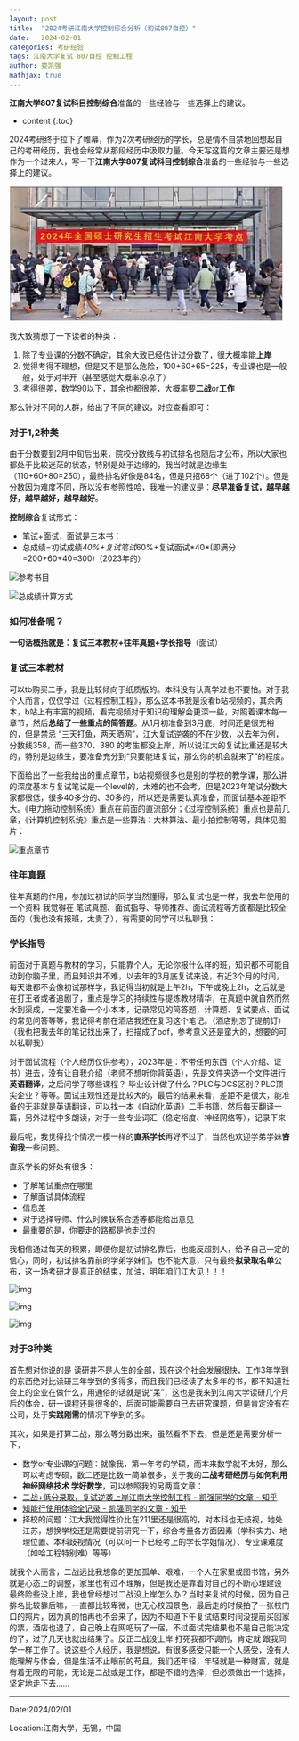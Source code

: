 ```yaml
---
layout: post
title:  "2024考研江南大学控制综合分析（初试807自控）"
date:   2024-02-01
categories: 考研经验
tags: 江南大学复试 807自控 控制工程 
author: 娄凯强
mathjax: true
---
```


**江南大学807复试科目控制综合**准备的一些经验与一些选择上的建议。









* content
{:toc}


2024考研终于拉下了帷幕，作为2次考研经历的学长，总是情不自禁地回想起自己的考研经历，我也会经常从那段经历中汲取力量。今天写这篇的文章主要还是想作为一个过来人，写一下**江南大学807复试科目控制综合**准备的一些经验与一些选择上的建议。

![初试图片](https://raw.githubusercontent.com/lou-kaiqiang/img/master/初试图片.png)





我大致猜想了一下读者的种类：

1.  除了专业课的分数不确定，其余大致已经估计过分数了，很大概率能**上岸** 
2.  觉得考得不理想，但是又不是那么危险，100+60+65=225，专业课也是一般般，处于对半开（甚至感觉大概率凉凉了） 
3.  考得很差，数学90以下，其余也都很差，大概率要**二战**or**工作** 

那么针对不同的人群，给出了不同的建议，对应查看即可：

### 对于1,2种类

由于分数要到2月中旬后出来，院校分数线与初试排名也随后才公布，所以大家也都处于比较迷茫的状态，特别是处于边缘的，我当时就是边缘生（110+60+80=250），最终排名好像是84名，但是只招68个（进了102个）。但是分数因为难度不同，所以没有参照性哈，我唯一的建议是：**尽早准备复试，越早越好，越早越好，越早越好**。

**控制综合**复试形式：

- 笔试+面试，面试是三本书：
- 总成绩=初试成绩*40%+复试笔试*60%+复试面试\*40*(即满分=200+60+40=300)（2023年的）

![参考书目](https://pica.zhimg.com/80/v2-c3e41770339b7d060937ea3ca21bfecd_720w.png?source=d16d100b)







![总成绩计算方式](https://pica.zhimg.com/80/v2-f0843d31b9ac16ece0af361aacce5e9b_720w.png?source=d16d100b)





### 如何准备呢？

**一句话概括就是：复试三本教材+往年真题+学长指导**（面试）

### 复试三本教材

可以tb购买二手，我是比较倾向于纸质版的。本科没有认真学过也不要怕。对于我个人而言，仅仅学过《过程控制工程》，那么这本书我是没看b站视频的，其余两本，b站上有丰富的视频，看完视频对于知识的理解会更深一些，对照着课本每一章节，然后**总结了一些重点的简答题**。从1月初准备到3月底，时间还是很充裕的，但是禁忌 “三天打鱼，两天晒网”，江大复试逆袭的不在少数，以去年为例，分数线358，而一些370、380 的考生都没上岸，所以说江大的复试比重还是较大的，特别是边缘生，要准备充分到“只要能进复试，那么你的机会就来了”的程度。

下面给出了一些我给出的重点章节，b站视频很多也是别的学校的教学课，那么讲的深度基本与复试笔试是一个level的，太难的也不会考，但是2023年笔试分数大家都很低，很多40多分的、30多的，所以还是需要认真准备，而面试基本差距不大。《电力拖动控制系统》重点在前面的直流部分；《过程控制系统》重点也是前几章，《计算机控制系统》重点是一些算法：大林算法、最小拍控制等等，具体见图片：

![重点章节](https://picx.zhimg.com/80/v2-0a93bdf5ab50871bb5579e5fabf48da9_720w.jpeg?source=d16d100b)







### 往年真题

往年真题的作用，参加过初试的同学当然懂得，那么复试也是一样，我去年使用的一个资料 我觉得在 笔试真题、面试指导、导师推荐、面试流程等方面都是比较全面的（我也没有报班，太贵了），有需要的同学可以私聊我：



### 学长指导

前面对于真题与教材的学习，只能靠个人，无论你报什么样的班，知识都不可能自动到你脑子里，而且知识并不难，以去年的3月底复试来说，有近3个月的时间，每天谁都不会像初试那样学，我记得当初就是上午2h，下午或晚上2h，之后就是在打王者或者追剧了，重点是学习的持续性与提炼教材精华，在真题中就自然而然水到渠成，一定要准备一个小本本，记录常见的简答题，计算题、复试要点、面试的常见问答等等，我记得考前在酒店我还在复习这个笔记。（酒店别忘了提前订）（我也把我去年的笔记找出来了，扫描成了pdf，参考意义还是蛮大的，想要的可以私聊我）

对于面试流程（个人经历仅供参考），2023年是：不带任何东西（个人介绍、证书）进去，没有让自我介绍（老师不想听你背英语），先是文件夹选一个文件进行**英语翻译**，之后问学了哪些课程？ 毕业设计做了什么？PLC与DCS区别？PLC顶尖企业？等等。面试主观性还是比较大的，最后的结果来看，差距不是很大，能准备的无非就是英语翻译，可以找一本《自动化英语》二手书籍，然后每天翻译一篇，另外过程中多朗读，对于一些专业词汇（稳定裕度、神经网络等），记录下来

最后呢，我觉得找个情况一模一样的**直系学长**再好不过了，当然也欢迎学弟学妹**咨询我**一些问题。

直系学长的好处有很多：

- 了解笔试重点在哪里
- 了解面试具体流程
- 信息差
- 对于选择导师、什么时候联系合适等都能给出意见
- 最重要的是，你要走的路都是他走过的 

我相信通过每天的积累，即便你是初试排名靠后，也能反超别人，给予自己一定的信心，同时，初试排名靠前的学弟学妹们，也不能大意，只有最终**拟录取名单**公布，这一场考研才是真正的结束，加油，明年咱们江大见！！！

![img](https://pica.zhimg.com/80/v2-55b6e900f95b8f07ed2cd11017359af6_720w.jpeg?source=d16d100b)







![img](https://pic1.zhimg.com/80/v2-8e5a32141ea55d1b8b547e8adec70136_720w.jpeg?source=d16d100b)







![img](https://picx.zhimg.com/80/v2-12d2acfcb700726a405c561f28896277_720w.jpeg?source=d16d100b)







### 对于3种类

首先想对你说的是 读研并不是人生的全部，现在这个社会发展很快，工作3年学到的东西绝对比读研三年学到的多得多，而且我们已经读了太多年的书，都不知道社会上的企业在做什么，用通俗的话就是说“呆”，这也是我来到江南大学读研几个月后的体会，研一课程还是很多的，后面可能需要自己去研究课题，但是肯定没有在公司，处于**实践刚需**的情况下学到的多。

其次，如果是打算二战，那么等分数出来，虽然看不下去，但是还是需要分析一下，

- 数学or专业课的问题：就像我，第一年考的学硕，而本来数学就不太好，那么可以考虑专硕，数二还是比数一简单很多，关于我的**二战考研经历**与**如何利用 神经网络技术 学好数学**，可以参照我的另两篇文章：                
- [二战+低分录取，复试逆袭上岸江南大学控制工程 - 凯强同学的文章 - 知乎](https://zhuanlan.zhihu.com/p/677431669)
- [知能行使用体验全记录 - 凯强同学的文章 - 知乎](https://zhuanlan.zhihu.com/p/677437021)
- 择校的问题：江大我觉得性价比在211里还是很高的，对本科也无歧视，地处江苏，想换学校还是需要提前研究一下，综合考量各方面因素（学科实力、地理位置、本科歧视情况（可以问一下已经考上的学长学姐情况）、专业课难度（如哈工程特别难）等等）

就我个人而言，二战远比我想象的更加孤单、艰难，一个人在家里或图书馆，另外就是心态上的调整，家里也有过不理解，但是我还是靠着对自己的不断心理建设 最终险些没上岸，我也曾经想过二战没上岸怎么办？当时来复试的时候，因为自己排名比较靠后嘛，一直都比较卑微，也无心校园景色，最后走的时候拍了一张校门口的照片，因为真的怕再也不会来了，因为不知道下午复试结束时间没提前买回家的票，酒店也退了，自己晚上在网吧玩了一宿，不过面试完结果也不是自己能决定的了，过了几天也就出结果了。反正二战没上岸 打死我都不调剂，肯定就 跟我同学一样工作了。说这些个人经历，我是想说，有很多感受只能一个人感受，没有人能理解与体会，但是生活不止眼前的苟且，我们还年轻，年轻就是一种财富，就是有着无限的可能，无论是二战或是工作，都是不错的选择，但必须做出一个选择，坚定地走下去……

----

Date:2024/02/01

Location:江南大学，无锡，中国